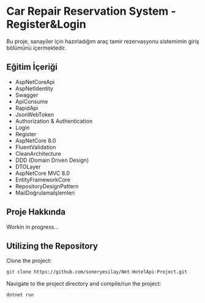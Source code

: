 # Car Repair Reservation System - Register&Login

Bu proje, sanayiler için hazırladığım araç tamir rezervasyonu sistemimin giriş bölümünü içermektedir.

## Eğitim İçeriği

- AspNetCoreApi
- AspNetIdentity
- Swagger
- ApiConsume
- RapidApi
- JsonWebToken
- Authorization & Authentication
- Login
- Register
- AspNetCore 8.0
- FluentValidation
- CleanArchitecture
- DDD (Domain Driven Design)
- DTOLayer
- AspNetCore MVC 8.0
- EntityFrameworkCore
- RepositoryDesignPattern
- MailDoğrulamaİşlemleri


## Proje Hakkında

Workin in progress...

## Utilizing the Repository

Clone the project: 

```bash
git clone https://github.com/soneryesilay/Net-HotelApi-Project.git
```
Navigate to the project directory and compile/run the project:
```bash
dotnet run
